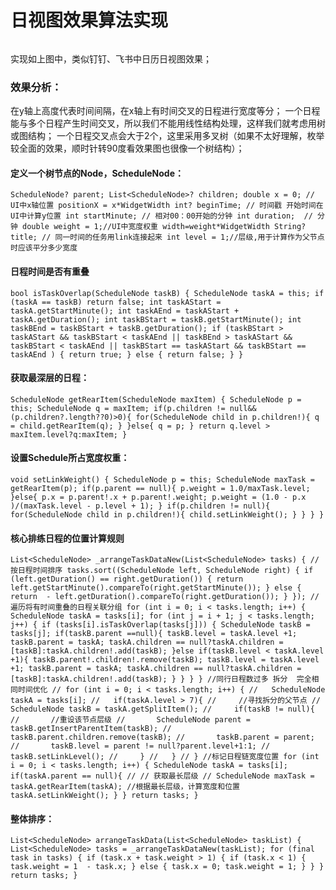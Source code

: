 <img src="https://raw.githubusercontent.com/xueliangwd/leon/main/images/blog_header.jpg" alt="" title="">

# 日视图效果算法实现

<img src="https://raw.githubusercontent.com/xueliangwd/leon/main/images/schedule_day.jpg" alt="" title="">

实现如上图中，类似钉钉、飞书中日历日视图效果；
### 效果分析：
在y轴上高度代表时间间隔，在x轴上有时间交叉的日程进行宽度等分；
一个日程能与多个日程产生时间交叉，所以我们不能用线性结构处理，这样我们就考虑用树或图结构；
一个日程交叉点会大于2个，这里采用多叉树（如果不太好理解，枚举较全面的效果，顺时针转90度看效果图也很像一个树结构）；

#### 定义一个树节点的Node，ScheduleNode：
`ScheduleNode? parent;
List<ScheduleNode>? children;
double x = 0; // UI中x轴位置 positionX = x*WidgetWidth
int? beginTime; // 时间戳 开始时间在UI中计算y位置
int startMinute; // 相对00：00开始的分钟
int duration;  // 分钟
double weight = 1;//UI中宽度权重 width=weight*WidgetWidth
String? title;
// 同一时间的任务用link连接起来
int level = 1;//层级,用于计算作为父节点时应该平分多少宽度`

#### 日程时间是否有重叠
`bool isTaskOverlap(ScheduleNode taskB) {
ScheduleNode taskA = this;
    if (taskA == taskB) return false;
    int taskAStart = taskA.getStartMinute();
    int taskAEnd = taskAStart + taskA.getDuration();
    int taskBStart = taskB.getStartMinute();
    int taskBEnd = taskBStart + taskB.getDuration();
    if (taskBStart > taskAStart && taskBStart < taskAEnd ||
        taskBEnd > taskAStart && taskBStart < taskAEnd ||
        taskBStart == taskAStart && taskBStart == taskAEnd ) {
      return true;
    } else {
      return false;
    }
}`
#### 获取最深层的日程：
`ScheduleNode getRearItem(ScheduleNode maxItem) {
ScheduleNode p = this;
ScheduleNode q = maxItem;
if(p.children != null&& (p.children?.length??0)>0){
for(ScheduleNode child in p.children!){
q = child.getRearItem(q);
}
}else{
q = p;
}
return q.level > maxItem.level?q:maxItem;
}`
#### 设置Schedule所占宽度权重：
`void setLinkWeight() {
ScheduleNode p = this;
ScheduleNode maxTask = getRearItem(p);
if(p.parent == null){
p.weight = 1.0/maxTask.level;
}else{
p.x = p.parent!.x + p.parent!.weight;
p.weight = (1.0 - p.x )/(maxTask.level - p.level + 1);
}
if(p.children != null){
for(ScheduleNode child in p.children!){
child.setLinkWeight();
}
}
}
}`

#### 核心排练日程的位置计算规则
`List<ScheduleNode> _arrangeTaskDataNew(List<ScheduleNode> tasks) {
//按日程时间排序
tasks.sort((ScheduleNode left, ScheduleNode right) {
if (left.getDuration() == right.getDuration()) {
return  left.getStartMinute().compareTo(right.getStartMinute());
} else {
return  - left.getDuration().compareTo(right.getDuration());
}
});
//遍历将有时间重叠的日程关联分组
for (int i = 0; i < tasks.length; i++) {
ScheduleNode taskA = tasks[i];
for (int j = i + 1; j < tasks.length; j++) {
if (tasks[i].isTaskOverlap(tasks[j])) {
ScheduleNode taskB = tasks[j];
if(taskB.parent ==null){
taskB.level = taskA.level +1;
taskB.parent = taskA;
taskA.children == null?taskA.children = [taskB]:taskA.children!.add(taskB);
}else if(taskB.level < taskA.level +1){
taskB.parent!.children!.remove(taskB);
taskB.level = taskA.level +1;
taskB.parent = taskA;
taskA.children == null?taskA.children = [taskB]:taskA.children!.add(taskB);
}
}
}
}
//同行日程数过多 拆分  完全相同时间优化
// for (int i = 0; i < tasks.length; i++) {
//   ScheduleNode taskA = tasks[i];
//   if(taskA.level > 7){
//     //寻找拆分的父节点
//     ScheduleNode taskB = taskA.getSplitItem();
//     if(taskB != null){
//       //重设该节点层级
//       ScheduleNode parent = taskB.getInsertParentItem(taskB);
//       taskB.parent.children.remove(taskB);
//       taskB.parent = parent;
//       taskB.level = parent != null?parent.level+1:1;
//       taskB.setLinkLevel();
//     }
//   }
// }
//标记日程链宽度位置
for (int i = 0; i < tasks.length; i++) {
ScheduleNode taskA = tasks[i];
if(taskA.parent == null){
// // 获取最长层级
// ScheduleNode maxTask = taskA.getRearItem(taskA);
//根据最长层级，计算宽度和位置
taskA.setLinkWeight();
}
}
return tasks;
}`
#### 整体排序：
`List<ScheduleNode> arrangeTaskData(List<ScheduleNode> taskList) {
List<ScheduleNode> tasks = _arrangeTaskDataNew(taskList);
for (final task in tasks) {
if (task.x + task.weight > 1) {
if (task.x < 1) {
task.weight = 1  - task.x;
} else {
task.x = 0;
task.weight = 1;
}
}
}
return tasks;
}`